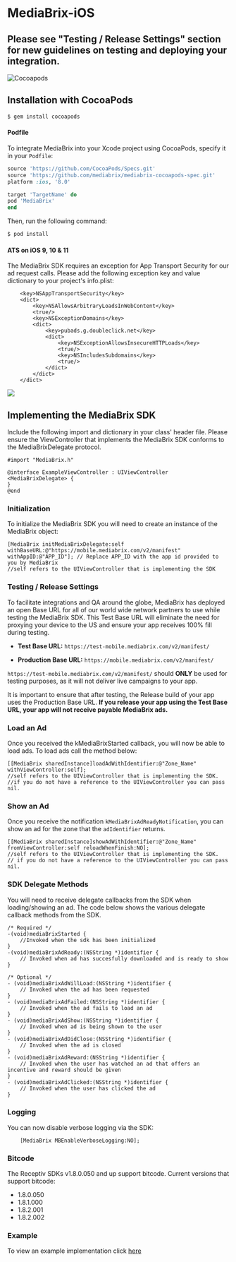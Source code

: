 # MediaBrix-iOS

## Please see "Testing / Release Settings" section for new guidelines on testing and deploying your integration.

![Cocoapods](https://img.shields.io/badge/pod-1.8.2.003-blue.svg)

## Installation with CocoaPods

```bash
$ gem install cocoapods
```

#### Podfile

To integrate MediaBrix into your Xcode project using CocoaPods, specify it in your `Podfile`:

```ruby
source 'https://github.com/CocoaPods/Specs.git'
source 'https://github.com/mediabrix/mediabrix-cocoapods-spec.git'
platform :ios, '8.0'

target 'TargetName' do
pod 'MediaBrix'
end
```

Then, run the following command:

```bash
$ pod install
```

#### ATS on iOS 9, 10 & 11
The MediaBrix SDK requires an exception for App Transport Security for our ad request calls. Please add the following exception key and value dictionary to your project's info.plist:

```
	<key>NSAppTransportSecurity</key>
	<dict>
		<key>NSAllowsArbitraryLoadsInWebContent</key>
		<true/>
		<key>NSExceptionDomains</key>
		<dict>
			<key>pubads.g.doubleclick.net</key>
			<dict>
				<key>NSExceptionAllowsInsecureHTTPLoads</key>
				<true/>
				<key>NSIncludesSubdomains</key>
				<true/>
			</dict>
		</dict>
	</dict>
 ```

![](https://cdn.mediabrix.com/o38/devsupportportal/Apple_ATS_Instructions.png)



## Implementing the MediaBrix SDK

Include the following import and dictionary in your class' header file. Please ensure the ViewController that implements the MediaBrix SDK conforms to the MediaBrixDelegate protocol.
```
#import "MediaBrix.h"
 
@interface ExampleViewController : UIViewController <MediaBrixDelegate> {
}
@end
```

### Initialization

To initialize the MediaBrix SDK you will need to create an instance of the MediaBrix object:
```
[MediaBrix initMediaBrixDelegate:self withBaseURL:@"https://mobile.mediabrix.com/v2/manifest" withAppID:@"APP_ID"]; // Replace APP_ID with the app id provided to you by MediaBrix 
//self refers to the UIViewController that is implementing the SDK
``` 

### Testing / Release Settings

To facilitate integrations and QA around the globe, MediaBrix has deployed an open Base URL for all of our world wide network partners to use while testing the MediaBrix SDK. This Test Base URL will eliminate the need for proxying your device to the US and ensure your app receives 100% fill during testing.

* **Test Base URL:** `https://test-mobile.mediabrix.com/v2/manifest/`

* **Production Base URL:** `https://mobile.mediabrix.com/v2/manifest/`

`https://test-mobile.mediabrix.com/v2/manifest/` should **ONLY** be used for testing purposes, as it will not deliver live campaigns to your app.

It is important to ensure that after testing, the Release build of your app uses the Production Base URL. **If you release your app using the Test Base URL, your app will not receive payable MediaBrix ads.**

### Load an Ad
Once you received the kMediaBrixStarted callback, you will now be able to load ads. To load ads call the method below: 
``` 
[[MediaBrix sharedInstance]loadAdWithIdentifier:@"Zone_Name" withViewController:self];
//self refers to the UIViewController that is implementing the SDK.
//if you do not have a reference to the UIViewController you can pass nil.
``` 

### Show an Ad
Once you receive the notification `kMediaBrixAdReadyNotification`, you can show an ad for the zone that the `adIdentifier` returns.
````
[[MediaBrix sharedInstance]showAdWithIdentifier:@"Zone_Name" fromViewController:self reloadWhenFinish:NO];
//self refers to the UIViewController that is implementing the SDK.
// if you do not have a reference to the UIViewController you can pass nil.
````

### SDK Delegate Methods
You will need to receive delegate callbacks from the SDK when loading/showing an ad. The code below shows the various delegate callback methods from the SDK. 
``` 
/* Required */
-(void)mediaBrixStarted {
    //Invoked when the sdk has been initialized
}
-(void)mediaBrixAdReady:(NSString *)identifier {
    // Invoked when ad has succesfully downloaded and is ready to show
}

/* Optional */
- (void)mediaBrixAdWillLoad:(NSString *)identifier {
    // Invoked when the ad has been requested 
}
- (void)mediaBrixAdFailed:(NSString *)identifier {
    // Invoked when the ad fails to load an ad
}
- (void)mediaBrixAdShow:(NSString *)identifier {
    // Invoked when ad is being shown to the user
}
- (void)mediaBrixAdDidClose:(NSString *)identifier {
    // Invoked when the ad is closed
}
- (void)mediaBrixAdReward:(NSString *)identifier {
    // Invoked when the user has watched an ad that offers an incentive and reward should be given
}
- (void)mediaBrixAdClicked:(NSString *)identifier {
    // Invoked when the user has clicked the ad
}   
```
### Logging
You can now disable verbose logging via the SDK:
```
    [MediaBrix MBEnableVerboseLogging:NO];
```
### Bitcode
The Receptiv SDKs v1.8.0.050 and up support bitcode. Current versions that support bitcode:
 * 1.8.0.050
 * 1.8.1.000
 * 1.8.2.001
 * 1.8.2.002


### Example

To view an example implementation click [here](https://github.com/mediabrix/mediabrix-ios-sdk/blob/master/Sample%20Project%20Obj%20C/Sample%20Project/ViewController.m)
